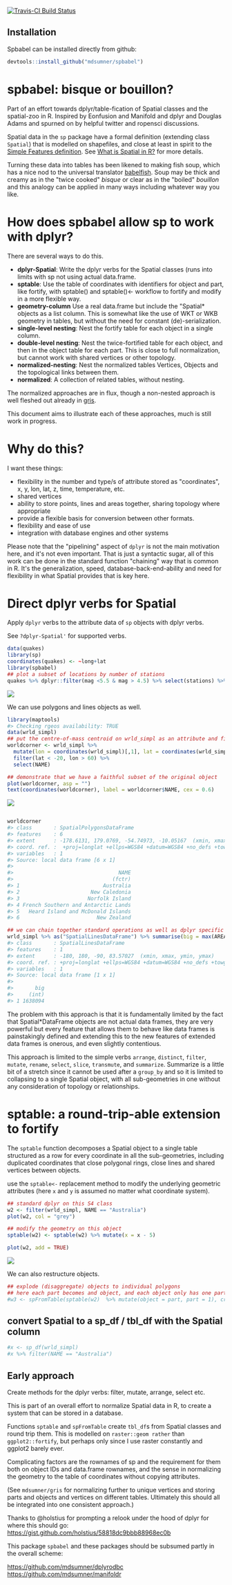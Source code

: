 [![Travis-CI Build Status](https://travis-ci.org/mdsumner/spbabel.svg?branch=master)](https://travis-ci.org/mdsumner/spbabel)

<!-- README.md is generated from README.Rmd. Please edit that file -->
Installation
------------

Spbabel can be installed directly from github:

``` r
devtools::install_github("mdsumner/spbabel")
```

spbabel: bisque or bouillon?
============================

Part of an effort towards dplyr/table-fication of Spatial classes and the spatial-zoo in R. Inspired by Eonfusion and Manifold and dplyr and Douglas Adams and spurned on by helpful twitter and ropensci discussions.

Spatial data in the `sp` package have a formal definition (extending class `Spatial`) that is modelled on shapefiles, and close at least in spirit to the [Simple Features definition](https://github.com/edzer/sfr). See [What is Spatial in R?](https://github.com/mdsumner/spbabel/wiki/What-is-Spatial-in-R) for more details.

Turning these data into tables has been likened to making fish soup, which has a nice nod to the universal translator [babelfish](https://en.wikipedia.org/wiki/List_of_races_and_species_in_The_Hitchhiker%27s_Guide_to_the_Galaxy#Babel_fish). Soup may be thick and creamy as in the "twice cooked" *bisque* or clear as in the "boiled" *bouillon* and this analogy can be applied in many ways including whatever way you like.

How does spbabel allow sp to work with dplyr?
=============================================

There are several ways to do this.

-   **dplyr-Spatial**: Write the dplyr verbs for the Spatial classes (runs into limits with sp not using actual data.frame.
-   **sptable**: Use the table of coordinates with identifiers for object and part, like fortify, with sptable() and sptable()&lt;- workflow to fortify and modify in a more flexible way.
-   **geometry-column** Use a real data.frame but include the "Spatial\* objects as a list column. This is somewhat like the use of WKT or WKB geometry in tables, but without the need for constant (de)-serialization.
-   **single-level nesting**: Nest the fortify table for each object in a single column.
-   **double-level nesting**: Nest the twice-fortified table for each object, and then in the object table for each part. This is close to full normalization, but cannot work with shared vertices or other topology.
-   **normalized-nesting**: Nest the normalized tables Vertices, Objects and the topological links between them.
-   **normalized**: A collection of related tables, without nesting.

The normalized approaches are in flux, though a non-nested approach is well fleshed out already in [gris](https://github.com/msdumnser/gris).

This document aims to illustrate each of these approaches, much is still work in progress.

Why do this?
============

I want these things:

-   flexibility in the number and type/s of attribute stored as "coordinates", x, y, lon, lat, z, time, temperature, etc.
-   shared vertices
-   ability to store points, lines and areas together, sharing topology where appropriate
-   provide a flexible basis for conversion between other formats.
-   flexibility and ease of use
-   integration with database engines and other systems

Please note that the "pipelining" aspect of `dplyr` is not the main motivation here, and it's not even important. That is just a syntactic sugar, all of this work can be done in the standard function "chaining" way that is common in R. It's the generalization, speed, database-back-end-ability and need for flexibility in what Spatial provides that is key here.

Direct dplyr verbs for Spatial
==============================

Apply `dplyr` verbs to the attribute data of `sp` objects with dplyr verbs.

See `?dplyr-Spatial'` for supported verbs.

``` r
data(quakes)
library(sp)
coordinates(quakes) <- ~long+lat
library(spbabel)
## plot a subset of locations by number of stations
quakes %>% dplyr::filter(mag <5.5 & mag > 4.5) %>% select(stations) %>% spplot
```

![](figure/README-unnamed-chunk-3-1.png)<!-- -->

We can use polygons and lines objects as well.

``` r
library(maptools)
#> Checking rgeos availability: TRUE
data(wrld_simpl)
## put the centre-of-mass centroid on wrld_simpl as an attribute and filter/select
worldcorner <- wrld_simpl %>% 
  mutate(lon = coordinates(wrld_simpl)[,1], lat = coordinates(wrld_simpl)[,2]) %>% 
  filter(lat < -20, lon > 60) %>% 
  select(NAME)

## demonstrate that we have a faithful subset of the original object
plot(worldcorner, asp = "")
text(coordinates(worldcorner), label = worldcorner$NAME, cex = 0.6)
```

![](figure/README-unnamed-chunk-4-1.png)<!-- -->

``` r

worldcorner
#> class       : SpatialPolygonsDataFrame 
#> features    : 6 
#> extent      : -178.6131, 179.0769, -54.74973, -10.05167  (xmin, xmax, ymin, ymax)
#> coord. ref. :  +proj=longlat +ellps=WGS84 +datum=WGS84 +no_defs +towgs84=0,0,0 
#> variables   : 1
#> Source: local data frame [6 x 1]
#> 
#>                                  NAME
#>                                (fctr)
#> 1                           Australia
#> 2                       New Caledonia
#> 3                      Norfolk Island
#> 4 French Southern and Antarctic Lands
#> 5   Heard Island and McDonald Islands
#> 6                         New Zealand

## we can chain together standard operations as well as dplyr specific ones
wrld_simpl %>% as("SpatialLinesDataFrame") %>% summarise(big = max(AREA))
#> class       : SpatialLinesDataFrame 
#> features    : 1 
#> extent      : -180, 180, -90, 83.57027  (xmin, xmax, ymin, ymax)
#> coord. ref. : +proj=longlat +ellps=WGS84 +datum=WGS84 +no_defs +towgs84=0,0,0 
#> variables   : 1
#> Source: local data frame [1 x 1]
#> 
#>       big
#>     (int)
#> 1 1638094
```

The problem with this approach is that it is fundamentally limited by the fact that Spatial\*DataFrame objects are not actual data frames, they are very powerful but every feature that allows them to behave like data frames is painstakingly defined and extending this to the new features of extended data frames is onerous, and even slightly contentious.

This approach is limited to the simple verbs `arrange`, `distinct`, `filter`, `mutate`, `rename`, `select`, `slice`, `transmute`, and `summarize`. Summarize is a little bit of a stretch since it cannot be used after a `group_by` and so it is limited to collapsing to a single Spatial object, with all sub-geometries in one without any consideration of topology or relationships.

sptable: a round-trip-able extension to fortify
===============================================

The `sptable` function decomposes a Spatial object to a single table structured as a row for every coordinate in all the sub-geometries, including duplicated coordinates that close polygonal rings, close lines and shared vertices between objects.

use the `sptable<-` replacement method to modify the underlying geometric attributes (here `x` and `y` is assumed no matter what coordinate system).

``` r
## standard dplyr on this S4 class
w2 <- filter(wrld_simpl, NAME == "Australia")
plot(w2, col = "grey")

## modify the geometry on this object
sptable(w2) <- sptable(w2) %>% mutate(x = x - 5)

plot(w2, add = TRUE)
```

![](figure/README-unnamed-chunk-5-1.png)<!-- -->

We can also restructure objects.

``` r
## explode (disaggregate) objects to individual polygons
## here each part becomes and object, and each object only has one part
#w3 <- spFromTable(sptable(w2)  %>% mutate(object = part, part = 1), crs = proj4string(w2))
```

convert Spatial to a sp\_df / tbl\_df with the Spatial column
-------------------------------------------------------------

``` r
#x <- sp_df(wrld_simpl)
#x %>% filter(NAME == "Australia")
```

Early approach
--------------

Create methods for the dplyr verbs: filter, mutate, arrange, select etc.

This is part of an overall effort to normalize Spatial data in R, to create a system that can be stored in a database.

Functions `sptable` and `spFromTable` create `tbl_df`s from Spatial classes and round trip them. This is modelled on `raster::geom rather` than `ggplot2::fortify`, but perhaps only since I use raster constantly and ggplot2 barely ever.

Complicating factors are the rownames of sp and the requirement for them both on object IDs and data.frame rownames, and the sense in normalizing the geometry to the table of coordinates without copying attributes.

(See `mdsumner/gris` for normalizing further to unique vertices and storing parts and objects and vertices on different tables. Ultimately this should all be integrated into one consistent approach.)

Thanks to @holstius for prompting a relook under the hood of dplyr for where this should go: <https://gist.github.com/holstius/58818dc9bbb88968ec0b>

This package `spbabel` and these packages should be subsumed partly in the overall scheme:

<https://github.com/mdsumner/dplyrodbc> <https://github.com/mdsumner/manifoldr>
